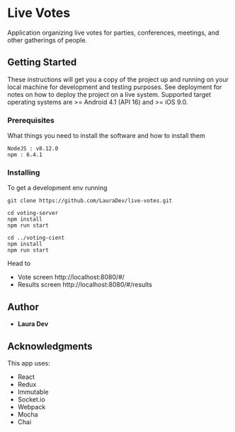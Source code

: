# Live Votes

Application organizing live votes for parties, conferences, meetings, and other gatherings of people.

## Getting Started

These instructions will get you a copy of the project up and running on your local machine for development and testing purposes. See deployment for notes on how to deploy the project on a live system. Supported target operating systems are >= Android 4.1 (API 16) and >= iOS 9.0.

### Prerequisites

What things you need to install the software and how to install them

```
NodeJS : v8.12.0
npm : 6.4.1
```

### Installing

To get a development env running

```
git clone https://github.com/LauraDev/live-votes.git

cd voting-server
npm install
npm run start

cd ../voting-cient
npm install
npm run start
```

Head to 
- Vote screen http://localhost:8080/#/
- Results screen http://localhost:8080/#/results

<!-- ## Android Deployment


```
react-native run-android
```

## iOS Deployment


```
react-native run-ios // or use xcode
``` -->

## Author

* **Laura Dev**


## Acknowledgments

This app uses:
* React 
* Redux
* Immutable
* Socket.io
* Webpack
* Mocha
* Chai
